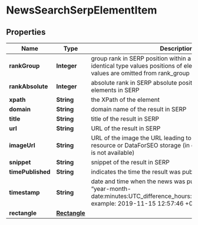 

# NewsSearchSerpElementItem


## Properties

| Name | Type | Description | Notes |
|------------ | ------------- | ------------- | -------------|
|**rankGroup** | **Integer** | group rank in SERP position within a group of elements with identical type values positions of elements with different type values are omitted from rank_group |  [optional] |
|**rankAbsolute** | **Integer** | absolute rank in SERP absolute position among all the elements in SERP |  [optional] |
|**xpath** | **String** | the XPath of the element |  [optional] |
|**domain** | **String** | domain name of the result in SERP |  [optional] |
|**title** | **String** | title of the result in SERP |  [optional] |
|**url** | **String** | URL of the result in SERP |  [optional] |
|**imageUrl** | **String** | URL of the image the URL leading to the image on the original resource or DataForSEO storage (in case the original source is not available) |  [optional] |
|**snippet** | **String** | snippet of the result in SERP |  [optional] |
|**timePublished** | **String** | indicates the time the result was published |  [optional] |
|**timestamp** | **String** | date and time when the news was published in the format “year-month-date:minutes:UTC_difference_hours:UTC_difference_minutes” example: 2019-11-15 12:57:46 +00:00 |  [optional] |
|**rectangle** | [**Rectangle**](Rectangle.md) |  |  [optional] |



